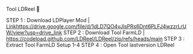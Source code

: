 Tool LDReel 👋

STEP 1 : Download LDPlayer Mod | [Link](https://drive.google.com/file/d/1dLD7QO4vJlsPRs6Dnt6PLFJ4wzzrLrUW/view?usp=drive_link)https://drive.google.com/file/d/1dLD7QO4vJlsPRs6Dnt6PLFJ4wzzrLrUW/view?usp=drive_link
STEP 2 : Download Tool FarmLD | https://codeload.github.com/LDReel/LDReel/zip/refs/heads/main
STEP 3 : Extract Tool FarmLD Setup 1-4
STEP 4 : Open Tool lastversion LDReel

